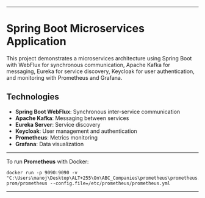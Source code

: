 

---

# Spring Boot Microservices Application

This project demonstrates a microservices architecture using Spring Boot with WebFlux for synchronous communication, Apache Kafka for messaging, Eureka for service discovery, Keycloak for user authentication, and monitoring with Prometheus and Grafana.

## Technologies
- **Spring Boot WebFlux**: Synchronous inter-service communication
- **Apache Kafka**: Messaging between services
- **Eureka Server**: Service discovery
- **Keycloak**: User management and authentication
- **Prometheus**: Metrics monitoring
- **Grafana**: Data visualization

---

To run **Prometheus** with Docker:

    docker run -p 9090:9090 -v "C:\Users\manoj\Desktop\ALT+255\On\ABC_Companies\prometheus\prometheus.yml:/etc/prometheus/prometheus.yml" prom/prometheus --config.file=/etc/prometheus/prometheus.yml

---
